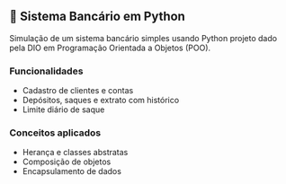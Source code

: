 ## 🏦 Sistema Bancário em Python

Simulação de um sistema bancário simples usando Python projeto dado pela DIO em Programação Orientada a Objetos (POO).

### Funcionalidades
- Cadastro de clientes e contas
- Depósitos, saques e extrato com histórico
- Limite diário de saque

### Conceitos aplicados
- Herança e classes abstratas
- Composição de objetos
- Encapsulamento de dados
